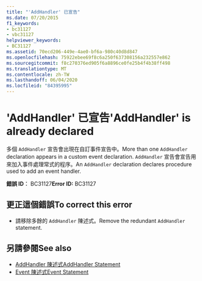 ```yaml
---
title: "'AddHandler' 已宣告"
ms.date: 07/20/2015
f1_keywords:
- bc31127
- vbc31127
helpviewer_keywords:
- BC31127
ms.assetid: 70ecd206-449e-4ae0-bf6a-980c40d8d847
ms.openlocfilehash: 75922ebee69f8c6a250f637308156a232557e862
ms.sourcegitcommit: f8c270376ed905f6a8896ce0fe25b4f4b38ff498
ms.translationtype: MT
ms.contentlocale: zh-TW
ms.lasthandoff: 06/04/2020
ms.locfileid: "84395995"
---
```

# <a name="addhandler-is-already-declared"></a><span data-ttu-id="4d235-102">'AddHandler' 已宣告</span><span class="sxs-lookup"><span data-stu-id="4d235-102">'AddHandler' is already declared</span></span>
<span data-ttu-id="4d235-103">多個 `AddHandler` 宣告會出現在自訂事件宣告中。</span><span class="sxs-lookup"><span data-stu-id="4d235-103">More than one `AddHandler` declaration appears in a custom event declaration.</span></span> <span data-ttu-id="4d235-104">`AddHandler` 宣告會宣告用來加入事件處理常式的程序。</span><span class="sxs-lookup"><span data-stu-id="4d235-104">An `AddHandler` declaration declares procedure used to add an event handler.</span></span>  
  
 <span data-ttu-id="4d235-105">**錯誤 ID︰** BC31127</span><span class="sxs-lookup"><span data-stu-id="4d235-105">**Error ID:** BC31127</span></span>  
  
## <a name="to-correct-this-error"></a><span data-ttu-id="4d235-106">更正這個錯誤</span><span class="sxs-lookup"><span data-stu-id="4d235-106">To correct this error</span></span>  
  
- <span data-ttu-id="4d235-107">請移除多餘的 `AddHandler` 陳述式。</span><span class="sxs-lookup"><span data-stu-id="4d235-107">Remove the redundant `AddHandler` statement.</span></span>  
  
## <a name="see-also"></a><span data-ttu-id="4d235-108">另請參閱</span><span class="sxs-lookup"><span data-stu-id="4d235-108">See also</span></span>

- [<span data-ttu-id="4d235-109">AddHandler 陳述式</span><span class="sxs-lookup"><span data-stu-id="4d235-109">AddHandler Statement</span></span>](../language-reference/statements/addhandler-statement.md)
- [<span data-ttu-id="4d235-110">Event 陳述式</span><span class="sxs-lookup"><span data-stu-id="4d235-110">Event Statement</span></span>](../language-reference/statements/event-statement.md)
